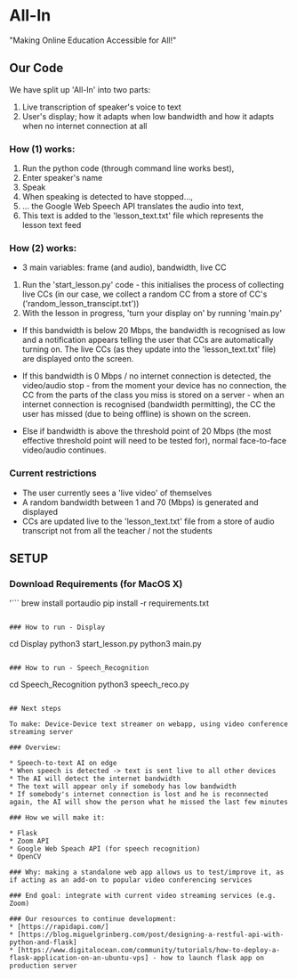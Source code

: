 # All-In
"Making Online Education Accessible for All!"


## Our Code
We have split up 'All-In' into two parts:
1. Live transcription of speaker's voice to text
2. User's display; how it adapts when low bandwidth and how it adapts when no internet connection at all

### How (1) works:

1. Run the python code (through command line works best),
2. Enter speaker's name
3. Speak
4. When speaking is detected to have stopped...,
5. ... the Google Web Speech API translates the audio into text,
6. This text is added to the 'lesson_text.txt' file which represents the lesson text feed

### How (2) works:

* 3 main variables: frame (and audio), bandwidth, live CC
1. Run the 'start_lesson.py' code - this initialises the process of collecting live CCs
(in our case, we collect a random CC from a store of CC's ('random_lesson_transcipt.txt'))
2. With the lesson in progress, 'turn your display on' by running 'main.py'


* If this bandwidth is below 20 Mbps, the bandwidth is recognised as low and a notification appears telling the user that CCs are automatically turning on. The live CCs (as they update into the 'lesson_text.txt' file) are displayed onto the screen.


* If this bandwidth is 0 Mbps / no internet connection is detected, the video/audio stop - from the moment your device has no connection, the CC from the parts of the class you miss is stored on a server - when an internet connection is recognised (bandwidth permitting), the CC the user has missed (due to being offline) is shown on the screen.

* Else if bandwidth is above the threshold point of 20 Mbps (the most effective threshold point will need to be tested for), normal face-to-face video/audio continues.

### Current restrictions
* The user currently sees a 'live video' of themselves
* A random bandwidth between 1 and 70 (Mbps) is generated and displayed
* CCs are updated live to the 'lesson_text.txt' file from a store of audio transcript not from all the teacher / not the students

## SETUP

### Download Requirements (for MacOS X)
'```
brew install portaudio
pip install -r requirements.txt
```

### How to run - Display
```
cd Display
python3 start_lesson.py
python3 main.py
```

### How to run - Speech_Recognition
```
cd Speech_Recognition
python3 speech_reco.py
```

## Next steps

To make: Device-Device text streamer on webapp, using video conference streaming server

### Overview:

* Speech-to-text AI on edge
* When speech is detected -> text is sent live to all other devices
* The AI will detect the internet bandwidth
* The text will appear only if somebody has low bandwidth
* If somebody's internet connection is lost and he is reconnected again, the AI will show the person what he missed the last few minutes

### How we will make it:

* Flask
* Zoom API
* Google Web Speach API (for speech recognition)
* OpenCV

### Why: making a standalone web app allows us to test/improve it, as if acting as an add-on to popular video conferencing services

### End goal: integrate with current video streaming services (e.g. Zoom)

### Our resources to continue development:
* [https://rapidapi.com/]
* [https://blog.miguelgrinberg.com/post/designing-a-restful-api-with-python-and-flask]
* [https://www.digitalocean.com/community/tutorials/how-to-deploy-a-flask-application-on-an-ubuntu-vps] - how to launch flask app on production server

